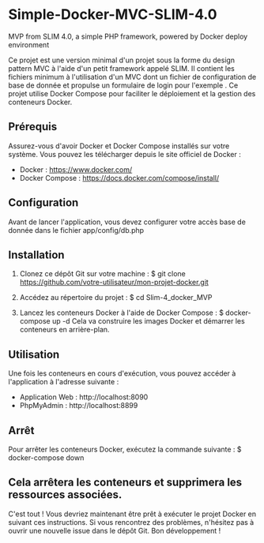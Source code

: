 # Simple-Docker-MVC-SLIM-4.0
MVP from SLIM 4.0, a simple PHP framework, powered by Docker deploy environment

Ce projet est une version minimal d'un projet sous la forme du design pattern MVC à l'aide d'un petit framework appelé SLIM. Il contient les fichiers minimum à l'utilisation d'un MVC dont un fichier de configuration de base de donnée et propulse un formulaire de login pour l'exemple . Ce projet utilise Docker Compose pour faciliter le déploiement et la gestion des conteneurs Docker.

## Prérequis
Assurez-vous d'avoir Docker et Docker Compose installés sur votre système. Vous pouvez les télécharger depuis le site officiel de Docker :

- Docker : https://www.docker.com/
- Docker Compose : https://docs.docker.com/compose/install/

## Configuration
Avant de lancer l'application, vous devez configurer votre accès base de donnée dans le fichier app/config/db.php

## Installation
1. Clonez ce dépôt Git sur votre machine :
$ git clone https://github.com/votre-utilisateur/mon-projet-docker.git

2. Accédez au répertoire du projet : $ cd Slim-4_docker_MVP
4. Lancez les conteneurs Docker à l'aide de Docker Compose : $ docker-compose up -d
Cela va construire les images Docker et démarrer les conteneurs en arrière-plan.

## Utilisation
Une fois les conteneurs en cours d'exécution, vous pouvez accéder à l'application à l'adresse suivante :

- Application Web : http://localhost:8090
- PhpMyAdmin : http://localhost:8899

## Arrêt
Pour arrêter les conteneurs Docker, exécutez la commande suivante : $ docker-compose down

Cela arrêtera les conteneurs et supprimera les ressources associées.
----
C'est tout ! Vous devriez maintenant être prêt à exécuter le projet Docker en suivant ces instructions. Si vous rencontrez des problèmes, n'hésitez pas à ouvrir une nouvelle issue dans le dépôt Git. Bon développement !
